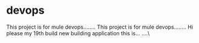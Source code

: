 # devops
This project is for mule devops........
This project is for mule devops........
Hi please my 19th build
new building application this is...
....\

